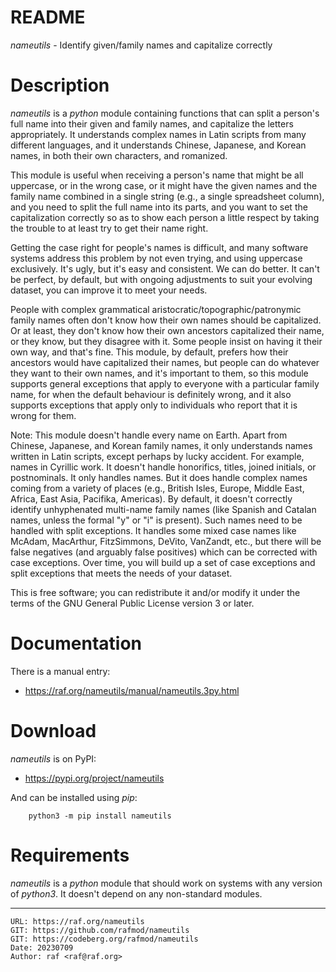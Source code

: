 # README

*nameutils* - Identify given/family names and capitalize correctly

# Description

*nameutils* is a *python* module containing functions that can split a
person's full name into their given and family names, and capitalize the
letters appropriately. It understands complex names in Latin scripts from
many different languages, and it understands Chinese, Japanese, and Korean
names, in both their own characters, and romanized.

This module is useful when receiving a person's name that might be all
uppercase, or in the wrong case, or it might have the given names and the
family name combined in a single string (e.g., a single spreadsheet column),
and you need to split the full name into its parts, and you want to set the
capitalization correctly so as to show each person a little respect by
taking the trouble to at least try to get their name right.

Getting the case right for people's names is difficult, and many software
systems address this problem by not even trying, and using uppercase
exclusively. It's ugly, but it's easy and consistent. We can do better. It
can't be perfect, by default, but with ongoing adjustments to suit your
evolving dataset, you can improve it to meet your needs.

People with complex grammatical aristocratic/topographic/patronymic family
names often don't know how their own names should be capitalized. Or at
least, they don't know how their own ancestors capitalized their name, or
they know, but they disagree with it. Some people insist on having it their
own way, and that's fine. This module, by default, prefers how their
ancestors would have capitalized their names, but people can do whatever
they want to their own names, and it's important to them, so this module
supports general exceptions that apply to everyone with a particular family
name, for when the default behaviour is definitely wrong, and it also
supports exceptions that apply only to individuals who report that it is
wrong for them.

Note: This module doesn't handle every name on Earth. Apart from Chinese,
Japanese, and Korean family names, it only understands names written in
Latin scripts, except perhaps by lucky accident. For example, names in
Cyrillic work. It doesn't handle honorifics, titles, joined initials, or
postnominals. It only handles names. But it does handle complex names coming
from a variety of places (e.g., British Isles, Europe, Middle East, Africa,
East Asia, Pacifika, Americas). By default, it doesn't correctly identify
unhyphenated multi-name family names (like Spanish and Catalan names, unless
the formal "y" or "i" is present). Such names need to be handled with split
exceptions. It handles some mixed case names like McAdam, MacArthur,
FitzSimmons, DeVito, VanZandt, etc., but there will be false negatives (and
arguably false positives) which can be corrected with case exceptions. Over
time, you will build up a set of case exceptions and split exceptions that
meets the needs of your dataset.

This is free software; you can redistribute it and/or modify it under the
terms of the GNU General Public License version 3 or later.

# Documentation

There is a manual entry:

- <https://raf.org/nameutils/manual/nameutils.3py.html>

# Download

*nameutils* is on PyPI:

- <https://pypi.org/project/nameutils>

And can be installed using *pip*:

        python3 -m pip install nameutils

# Requirements

*nameutils* is a *python* module that should work on systems with any
version of *python3*. It doesn't depend on any non-standard modules.

--------------------------------------------------------------------------------

    URL: https://raf.org/nameutils
    GIT: https://github.com/rafmod/nameutils
    GIT: https://codeberg.org/rafmod/nameutils
    Date: 20230709
    Author: raf <raf@raf.org>

